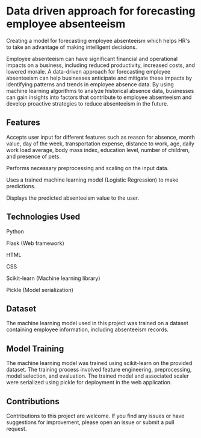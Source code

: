 # Data driven approach for forecasting employee absenteeism
Creating a model for forecasting employee absenteeism which helps HR's to take an advantage of making intelligent decisions.

Employee absenteeism can have significant financial and operational impacts on a business, including reduced productivity, increased costs, and lowered morale. A data-driven approach for forecasting employee absenteeism can help businesses anticipate and mitigate these impacts by identifying patterns and trends in employee absence data. By using machine learning algorithms to analyze historical absence data, businesses can gain insights into factors that contribute to employee absenteeism and develop proactive strategies to reduce absenteeism in the future.

## Features
Accepts user input for different features such as reason for absence, month value, day of the week, transportation expense, distance to work, age, daily work load average, body mass index, education level, number of children, and presence of pets.

Performs necessary preprocessing and scaling on the input data.

Uses a trained machine learning model (Logistic Regression) to make predictions.

Displays the predicted absenteeism value to the user.

## Technologies Used
Python

Flask (Web framework)

HTML

CSS

Scikit-learn (Machine learning library)

Pickle (Model serialization)

## Dataset
The machine learning model used in this project was trained on a dataset containing employee information, including absenteeism records.

## Model Training
The machine learning model was trained using scikit-learn on the provided dataset. The training process involved feature engineering, preprocessing, model selection, and evaluation. The trained model and associated scaler were serialized using pickle for deployment in the web application.

## Contributions
Contributions to this project are welcome. If you find any issues or have suggestions for improvement, please open an issue or submit a pull request.

